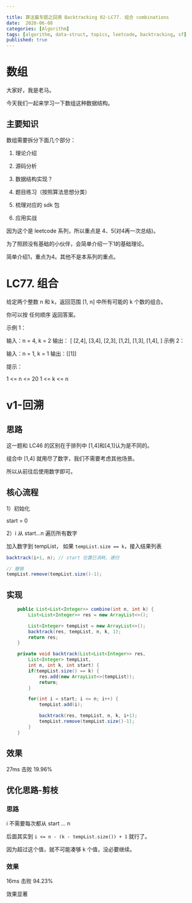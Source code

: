 ```yaml
---

title: 算法篇专题之回溯 Backtracking 02-LC77. 组合 combinations
date:  2020-06-08
categories: [Algorithm]
tags: [algorithm, data-struct, topics, leetcode, backtracking, sf]
published: true
---
```



# 数组

大家好，我是老马。

今天我们一起来学习一下数组这种数据结构。

## 主要知识

数组需要拆分下面几个部分：

1. 理论介绍

2. 源码分析

3. 数据结构实现？

4. 题目练习（按照算法思想分类）

5. 梳理对应的 sdk 包

6. 应用实战

因为这个是 leetcode 系列，所以重点是 4、5(对4再一次总结)。

为了照顾没有基础的小伙伴，会简单介绍一下1的基础理论。

简单介绍1，重点为4。其他不是本系列的重点。

# LC77. 组合

给定两个整数 n 和 k，返回范围 [1, n] 中所有可能的 k 个数的组合。

你可以按 任何顺序 返回答案。

示例 1：

输入：n = 4, k = 2
输出：
[
  [2,4],
  [3,4],
  [2,3],
  [1,2],
  [1,3],
  [1,4],
]
示例 2：

输入：n = 1, k = 1
输出：[[1]]
 

提示：

1 <= n <= 20
1 <= k <= n


# v1-回溯

## 思路

这一题和 LC46 的区别在于排列中 [1,4]和[4,1]认为是不同的。

组合中 [1,4] 就用尽了数字，我们不需要考虑其他场景。

所以从前往后使用数字即可。

## 核心流程

1）初始化

start = 0

2）i 从 start...n 遍历所有数字

加入数字到 tempList， 如果 `tempList.size == k`，接入结果列表

```java
backtrack(i+1, n); // start 位置已消耗，递归

// 撤销
tempList.remove(tempList.size()-1);
```

## 实现

```java
    public List<List<Integer>> combine(int n, int k) {
        List<List<Integer>> res = new ArrayList<>();

        List<Integer> tempList = new ArrayList<>();
        backtrack(res, tempList, n, k, 1);
        return res;
    }

    private void backtrack(List<List<Integer>> res, 
        List<Integer> tempList,
        int n, int k, int start) {
        if(tempList.size() == k) {
            res.add(new ArrayList<>(tempList));
            return;
        }

        for(int i = start; i <= n; i++) {
            tempList.add(i);

            backtrack(res, tempList, n, k, i+1);
            tempList.remove(tempList.size()-1);
        }
    }
```

## 效果

27ms 击败 19.96%

## 优化思路-剪枝

### 思路

i 不需要每次都从 start ... n

后面其实到 `i <= n - (k - tempList.size()) + 1` 就行了。

因为超过这个值，就不可能凑够 k 个值，没必要继续。

### 效果

16ms 击败 94.23%

效果显著


